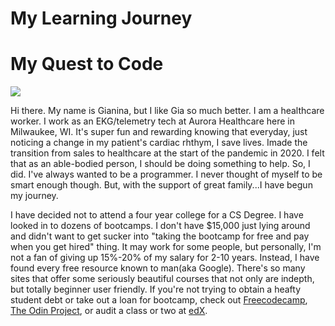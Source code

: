 # My Learning Journey
<body>
  
   
  <h1>My Quest to Code</h1>
  
   <img src="https://lh3.googleusercontent.com/xq37yynvrV4FOCZNPY5BDfUF2axp_WR0ZLCRR09ox-b-kL0Jh7RRS5zLFXCWviUB_5ON=s85">
  
  <p>Hi there. My name is Gianina, but I like Gia so much better. I am a healthcare worker. I work as an EKG/telemetry tech at Aurora Healthcare here in Milwaukee, WI. It's super fun and rewarding knowing that everyday, just noticing a change in my patient's cardiac rhthym, I save lives. Imade the transition from sales to healthcare at the start of the pandemic in 2020. I felt that as an able-bodied person, I should be doing something to help. So, I did. I've always wanted to be a programmer. I never thought of myself to be smart enough though. But, with the support of great family...I have begun my journey.</p>
  <p> I have decided not to attend a four year college for a CS Degree. I have looked in to dozens of bootcamps. I don't have $15,000 just lying around and didn't want to get sucker into "taking the bootcamp for free and pay when you get hired" thing. It may work for some people, but personally, I'm not a fan of giving up 15%-20% of my salary for 2-10 years. Instead, I have found every free resource known to man(aka Google). There's so many sites that offer some seriously beautiful courses that not only are indepth, but totally beginner user friendly. If you're not trying to obtain a heafty student debt or take out a loan for bootcamp, check out <a href="https://www.freecodecamp.org/">Freecodecamp</a>, <a href="https://www.theodinproject.com/">The Odin Project</a>, or audit a class or two at <a href="https://www.edx.org/">edX</a>.


